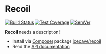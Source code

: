 # Recoil

[![Build Status]](https://travis-ci.org/IcecaveStudios/recoil)
[![Test Coverage]](https://coveralls.io/r/IcecaveStudios/recoil?branch=develop)
[![SemVer]](http://semver.org)

**Recoil** needs a description!

* Install via [Composer](http://getcomposer.org) package [icecave/recoil](https://packagist.org/packages/icecave/recoil)
* Read the [API documentation](http://icecavestudios.github.io/recoil/artifacts/documentation/api/)

<!-- references -->
[Build Status]: https://travis-ci.org/IcecaveStudios/recoil.png?branch=develop
[Test Coverage]: https://coveralls.io/repos/IcecaveStudios/recoil/badge.png?branch=develop
[SemVer]: http://calm-shore-6115.herokuapp.com/?label=semver&value=0.0.0&color=red
